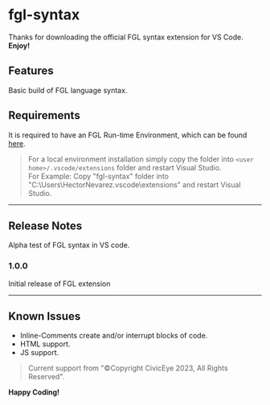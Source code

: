 # fgl-syntax

Thanks for downloading the official FGL syntax extension for VS Code.<br>
**Enjoy!**

## Features

Basic build of FGL language syntax.

## Requirements

It is required to have an FGL Run-time Environment, which can be found [here](http://fgllang.org/downloads.htm).

> For a local environment installation simply copy the folder into `<user home>/.vscode/extensions` folder and restart Visual Studio.<br>
For Example: Copy "fgl-syntax" folder into "C:\Users\HectorNevarez\.vscode\extensions" and restart Visual Studio.


---

## Release Notes

Alpha test of FGL syntax in VS code.

### 1.0.0

Initial release of FGL extension

---

## Known Issues

- Inline-Comments create and/or interrupt blocks of code.
- HTML support.
- JS support.

> Current support from "©Copyright CivicEye 2023, All Rights Reserved".

**Happy Coding!**

